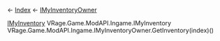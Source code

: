 ← [Index](Api-Index) ← [IMyInventoryOwner](VRage.Game.ModAPI.Ingame.IMyInventoryOwner)

[IMyInventory](VRage.Game.ModAPI.Ingame.IMyInventory) VRage.Game.ModAPI.Ingame.IMyInventory VRage.Game.ModAPI.Ingame.IMyInventoryOwner.GetInventory(index)()